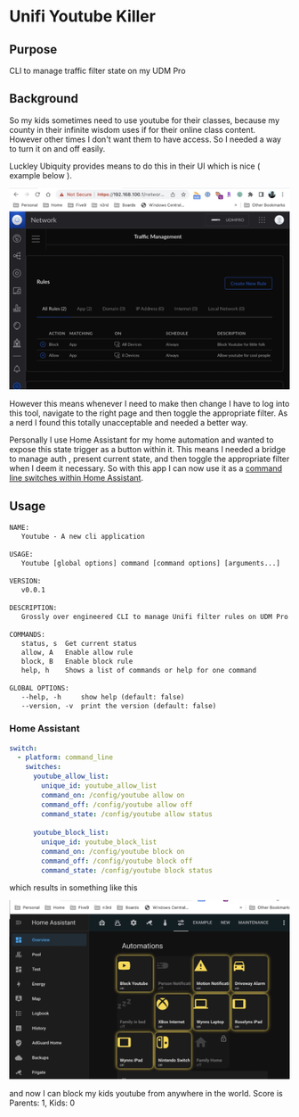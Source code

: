 # Unifi Youtube Killer

## Purpose

CLI to manage traffic filter state on my UDM Pro

## Background

So my kids sometimes need to use youtube for their classes, because my county in their infinite wisdom uses if for their online class content.  However other times I don't want them to have access.  So I needed a way to turn it on and off easily.

Luckley Ubiquity provides means to do this in their UI which is nice ( example below ).

![UI Interface](/assets/ui.jpg)

However this means whenever I need to make then change I have to log into this tool, navigate to the right page and then toggle the appropriate filter.  As a nerd I found this totally unacceptable and needed a better way.

Personally I use Home Assistant for my home automation and wanted to expose this state trigger as a button within it. This means I needed a bridge to manage auth , present current state, and then toggle the appropriate filter when I deem it necessary. So with this app I can now use it as a [command line switches within Home Assistant](https://www.home-assistant.io/integrations/switch.command_line/).

## Usage

```shell
NAME:
   Youtube - A new cli application

USAGE:
   Youtube [global options] command [command options] [arguments...]

VERSION:
   v0.0.1

DESCRIPTION:
   Grossly over engineered CLI to manage Unifi filter rules on UDM Pro

COMMANDS:
   status, s  Get current status
   allow, A   Enable allow rule
   block, B   Enable block rule
   help, h    Shows a list of commands or help for one command

GLOBAL OPTIONS:
   --help, -h     show help (default: false)
   --version, -v  print the version (default: false)

```

### Home Assistant

```yaml
switch:
  - platform: command_line
    switches:
      youtube_allow_list:
        unique_id: youtube_allow_list
        command_on: /config/youtube allow on
        command_off: /config/youtube allow off
        command_state: /config/youtube allow status

      youtube_block_list:
        unique_id: youtube_block_list
        command_on: /config/youtube block on
        command_off: /config/youtube block off
        command_state: /config/youtube block status
```

which results in something like this

![Home Assistant UI](/assets/hass.jpg)

and now I can block my kids youtube from anywhere in the world.  Score is Parents: 1, Kids: 0